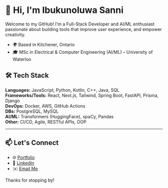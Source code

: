 # 👋 Hi, I'm Ibukunoluwa Sanni

Welcome to my GitHub! I'm a Full-Stack Developer and AI/ML enthusiast passionate about building tools that improve user experience, and empower creativity. 

- 🌍 Based in Kitchener, Ontario
- 🎓 MSc in Electrical & Computer Engineering (AI/ML) – University of Waterloo

## 🛠 Tech Stack

**Languages:** JavaScript, Python, Kotlin, C++, Java, SQL  
**Frameworks/Tools:** React, Next.js, Tailwind, Spring Boot, FastAPI, Prisma, Django  
**DevOps:** Docker, AWS, GitHub Actions  
**DBs:** PostgreSQL, MySQL  
**AI/ML:** Transformers (HuggingFace), spaCy, Pandas  
**Other:** CI/CD, Agile, RESTful APIs, OOP

---

## 📫 Let's Connect

- 🌐 [Portfolio](https://ibukun-sanni-dev.vercel.app/)
- 💼 [LinkedIn](https://www.linkedin.com/in/ibukunoluwasanni/)
- ✉️ [Email Me](mailto:ibukun.sanni@gmail.com)

Thanks for stopping by!
